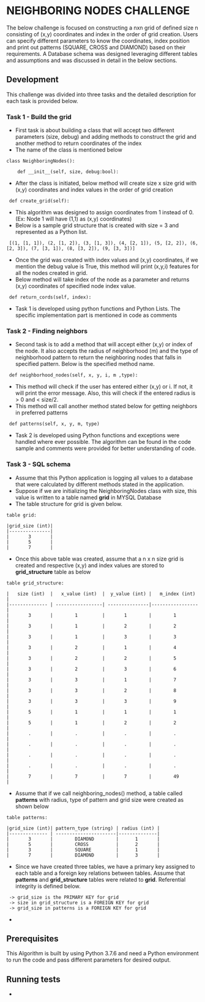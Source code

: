 # NEIGHBORING NODES CHALLENGE

The below challenge is focused on constructing a nxn grid of defined size n consisting of (x,y) coordinates and index in the order of grid creation. Users can specify different parameters to know the coordinates, index position and print out patterns (SQUARE, CROSS and DIAMOND) based on their requirements. A Database schema was designed leveraging different tables and assumptions and was discussed in detail in the below sections.


## Development

This challenge was divided into three tasks and the detailed description for each task is provided below.

### Task 1 - Build the grid
* First task is about building a class that will accept two different parameters (size, debug) and adding methods to construct the grid and another method to return coordinates of the index
* The name of the class is mentioned below
```
class NeighboringNodes():

    def __init__(self, size, debug:bool):
```
* After the class is initiated, below method will create size x size grid with (x,y) coordinates and index values in the order of grid creation
```
 def create_grid(self):
```
* This algorithm was designed to assign coordinates from 1 instead of 0. (Ex: Node 1 will have (1,1) as (x,y) coordinates)
* Below is a sample grid structure that is created with size = 3 and represented as a Python list.
```
 [(1, [1, 1]), (2, [1, 2]), (3, [1, 3]), (4, [2, 1]), (5, [2, 2]), (6, [2, 3]), (7, [3, 1]), (8, [3, 2]), (9, [3, 3])]
```
* Once the grid was created with index values and (x,y) coordinates, if we mention the debug value is True, this method will print (x,y,i) features for all the nodes created in grid.
* Below method will take index of the node as a parameter and returns (x,y) coordinates of specified node index value.
```
 def return_cords(self, index):
```
* Task 1 is developed using python functions and Python Lists. The specific implementation part is mentioned in code as comments

### Task 2 - Finding neighbors
* Second task is to add a method that will accept either (x,y) or index of the node. It also accepts the radius of neighborhood (m) and the type of neighborhood pattern to return the neighboring nodes that falls in specified pattern. Below is the specified method name.
```
 def neighborhood_nodes(self, x, y, i, m ,type):
```
* This method will check if the user has entered either (x,y) or i. If not, it will print the error message. Also, this will check if the entered radius is > 0 and < size/2.
* This method will call another method stated below for getting neighbors in preferred patterns
```
 def patterns(self, x, y, m, type)
```
* Task 2 is developed using Python functions and exceptions were handled where ever possible. The algorithm can be found in the code sample and comments were provided for better understanding of code.

### Task 3 - SQL schema
* Assume that this Python application is logging all values to a database that were calculated by different methods stated in the application.
* Suppose if we are initializing the NeighboringNodes class with size, this value is written to a table named **grid** in MYSQL Database
* The table structure for grid is given below.
```
table grid:

|grid_size (int)|
|---------------|
|       3       |
|       5       |
|       7       |
```
* Once this above table was created, assume that a n x n size grid is created and respective (x,y) and index values are stored to **grid_structure** table as below
```
table grid_structure:

|   size (int)  |   x_value (int)  |  y_value (int) |   m_index (int) |
|-------------- | -----------------| ---------------|-----------------|
|       3       |        1         |       1        |        1        |
|       3       |        1         |       2        |        2        |
|       3       |        1         |       3        |        3        |
|       3       |        2         |       1        |        4        |
|       3       |        2         |       2        |        5        |
|       3       |        2         |       3        |        6        |
|       3       |        3         |       1        |        7        |
|       3       |        3         |       2        |        8        |
|       3       |        3         |       3        |        9        |
|       5       |        1         |       1        |        1        |
|       5       |        1         |       2        |        2        |
|       .       |        .         |       .        |        .        |
|       .       |        .         |       .        |        .        |
|       .       |        .         |       .        |        .        |
|       .       |        .         |       .        |        .        |
|       7       |        7         |       7        |        49       |
```
* Assume that if we call neighboring_nodes() method, a table called **patterns** with radius, type of pattern and grid size were created as shown below
```
table patterns:

|grid_size (int)| pattern_type (string) | radius (int) |
|-------------- | ----------------------|--------------|
|       3       |        DIAMOND        |      1       |
|       5       |        CROSS          |      2       |
|       3       |        SQUARE         |      1       |
|       7       |        DIAMOND        |      3       |
```
* Since we have created three tables, we have a primary key assigned to each table and a foreign key relations between tables. Assume that **patterns** and **grid_structure** tables were related to **grid**. Referential integrity is defined below.
```
 -> grid_size is the PRIMARY KEY for grid
 -> size in grid_structure is a FOREIGN KEY for grid
 -> grid_size in patterns is a FOREIGN KEY for grid
```
*
## Prerequisites
This Algorithm is built by using Python 3.7.6 and need a Python environment to run the code and pass different parameters for desired output.

## Running tests
*

